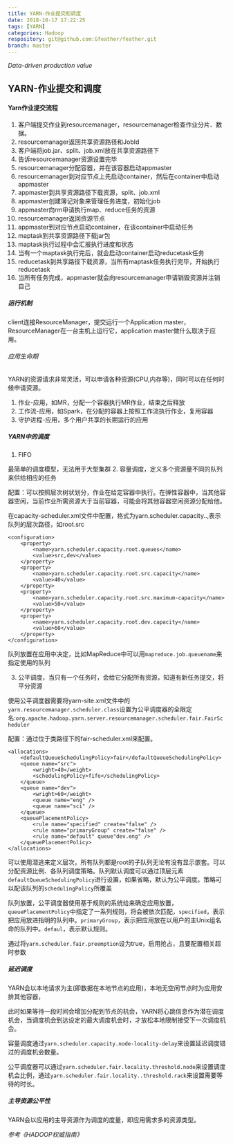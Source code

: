 ```yaml
---
title: YARN-作业提交和调度
date: 2018-10-17 17:22:25
tags: [YARN]
categories: Hadoop
respository: git@github.com:Gfeather/feather.git
branch: master
---
```


*Data-driven production value*

## YARN-作业提交和调度

####  Yarn作业提交流程

1. 客户端提交作业到resourcemanager，resourcemanager检查作业分片、数据。
2. resourcemanager返回共享资源路径和JobId
3. 客户端将job.jar、split、job.xml放在共享资源路径下
4. 告诉resourcemanager资源设置完毕
5. resourcemanager分配容器，并在该容器启动appmaster
6. resourcemanager到对应节点上先启动container，然后在container中启动appmaster
7. appmaster到共享资源路径下载资源，split、job.xml
8. appmaster创建簿记对象来管理任务进度，初始化job
9. appmaster向rm申请执行map、reduce任务的资源
10. resourcemanager返回资源节点
11. appmaster到对应节点启动container，在该container中启动任务
12. maptask到共享资源路径下载jar包
13. maptask执行过程中会汇报执行进度和状态
14. 当有一个maptask执行完后，就会启动container启动reducetask任务
15. reducetask到共享路径下载资源，当所有maptask任务执行完毕，开始执行reducetask
16. 当所有任务完成，appmaster就会向resourcemanager申请销毁资源并注销自己

##### 运行机制

client连接ResourceManager，提交运行一个Application master，ResourceManager在一台主机上运行它，application master做什么取决于应用。

###### 应用生命期

YARN的资源请求非常灵活，可以申请各种资源(CPU,内存等)，同时可以在任何时候申请资源。

1. 作业-应用，如MR，分配一个容器执行MR作业，结束之后释放
2. 工作流-应用，如Spark，在分配的容器上按照工作流执行作业，复用容器
3. 守护进程-应用，多个用户共享的长期运行的应用

##### YARN中的调度

1. FIFO

最简单的调度模型，无法用于大型集群
2. 容量调度，定义多个资源量不同的队列来供给相应的任务

配置：可以按照层次树状划分，作业在给定容器中执行。在弹性容器中，当其他容器空闲，当前作业所需资源大于当前容器，可能会将其他容器空闲资源分配给他。

在capacity-scheduler.xml文件中配置，格式为yarn.scheduler.capacity.<queue-path>.<sub-property>,<queue-path>表示队列的层次路径，如root.src

```
<configuration>
    <property>
        <name>yarn.scheduler.capacity.root.queues</name>
        <value>src,dev</value>
    </property>
    <property>
        <name>yarn.scheduler.capacity.root.src.capacity</name>
        <value>40</value>
    </property>
    <property>
        <name>yarn.scheduler.capacity.root.src.maximum-capacity</name>
        <value>50</value>
    </property>
    <property>
        <name>yarn.scheduler.capacity.root.dev.capacity</name>
        <value>60</value>
    </property>
</configuration>
```

队列放置在应用中决定，比如MapReduce中可以用`mapreduce.job.queuename`来指定使用的队列

3. 公平调度，当只有一个任务时，会给它分配所有资源，知道有新任务提交，将平分资源

使用公平调度器需要将yarn-site.xml文件中的`yarn.resourcemanager.scheduler.class`设置为公平调度器的全限定名:`org.apache.hadoop.yarn.server.resourcemanager.scheduler.fair.FairScheduler`

配置：通过位于类路径下的fair-scheduler.xml来配置。

```
<allocations>
    <defaultQueueSchedulingPolicy>fair</defaultQueueSchedulingPolicy>
    <queue name="src">
        <wright>40</weight>
        <schedulingPolicy>fifo</schedulingPolicy>
    </queue>
    <queue name="dev">
        <wright>60</weight>
        <queue name="eng" />
        <queue name="sci" />
    </queue>
    <queuePlacementPolicy>
        <rule name="specified" create="false" />
        <rule name="primaryGroup" create="false" />
        <rule name="default" queue"dev.eng" />
    </queuePlacementPolicy>
</allocations>
```
可以使用潜逃来定义层次，所有队列都是root的子队列无论有没有显示嵌套。可以分配资源比例、各队列调度策略。队列默认调度可以通过顶层元素`defaultQueueSchedulingPolicy`进行设置，如果省略，默认为公平调度。策略可以配该队列的`schedulingPolicy`所覆盖

队列放置，公平调度器使用基于规则的系统给来确定应用放置，`queuePlacementPolicy`中指定了一系列规则，将会被依次匹配，`specified`，表示把应用放进指明的队列中。`primaryGroup`，表示把应用放在以用户的主Unix组名命的队列中。`defaul`，表示默认规则。

通过将`yarn.scheduler.fair.preemption`设为true，启用抢占，且要配置相关超时参数

##### 延迟调度

YARN会以本地请求为主(即数据在本地节点的应用)，本地无空闲节点时为应用安排其他容器，

此时如果等待一段时间会增加分配到节点的机会，YARN将心跳信息作为潜在调度机会，当调度机会到达设定的最大调度机会时，才放松本地限制接受下一次调度机会。


容量调度通过`yarn.scheduler.capacity.node-locality-delay`来设置延迟调度错过的调度机会数量。

公平调度器可以通过`yarn.scheduler.fair.locality.threshold.node`来设置调度机会比例，通过`yarn.scheduler.fair.locality..threshold.rack`来设置需要等待的时长。

##### 主导资源公平性

YARN会以应用的主导资源作为调度的度量，即应用需求多的资源类型。

*参考《HADOOP权威指南》*
